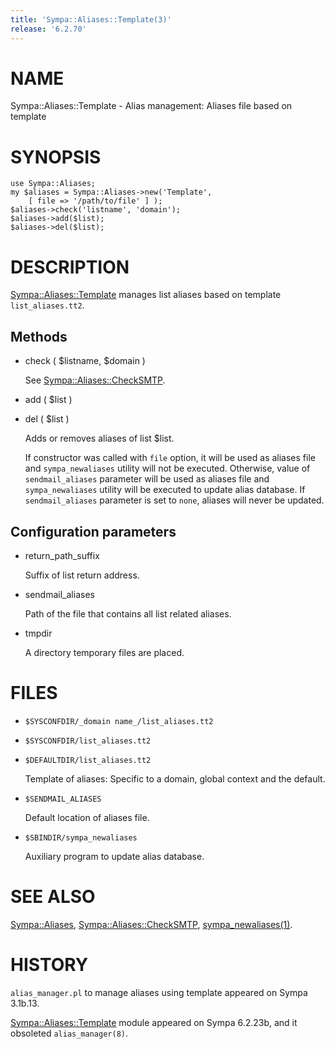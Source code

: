 ```yaml
---
title: 'Sympa::Aliases::Template(3)'
release: '6.2.70'
---
```


# NAME

Sympa::Aliases::Template -
Alias management: Aliases file based on template

# SYNOPSIS

    use Sympa::Aliases;
    my $aliases = Sympa::Aliases->new('Template',
        [ file => '/path/to/file' ] );
    $aliases->check('listname', 'domain');
    $aliases->add($list);
    $aliases->del($list);

# DESCRIPTION

[Sympa::Aliases::Template](./Sympa-Aliases-Template.3.md) manages list aliases based on template
`list_aliases.tt2`.

## Methods

- check ( $listname, $domain )

    See [Sympa::Aliases::CheckSMTP](./Sympa-Aliases-CheckSMTP.3.md).

- add ( $list )
- del ( $list )

    Adds or removes aliases of list $list.

    If constructor was called with `file` option, it will be used as aliases
    file and `sympa_newaliases` utility will not be executed.
    Otherwise, value of `sendmail_aliases` parameter will be used as aliases
    file and `sympa_newaliases` utility will be executed to update
    alias database.
    If `sendmail_aliases` parameter is set to `none`, aliases will never be
    updated.

## Configuration parameters

- return\_path\_suffix

    Suffix of list return address.

- sendmail\_aliases

    Path of the file that contains all list related aliases.

- tmpdir

    A directory temporary files are placed.

# FILES

- `$SYSCONFDIR/_domain name_/list_aliases.tt2`
- `$SYSCONFDIR/list_aliases.tt2`
- `$DEFAULTDIR/list_aliases.tt2`

    Template of aliases: Specific to a domain, global context and the default.

- `$SENDMAIL_ALIASES`

    Default location of aliases file.

- `$SBINDIR/sympa_newaliases`

    Auxiliary program to update alias database.

# SEE ALSO

[Sympa::Aliases](./Sympa-Aliases.3.md),
[Sympa::Aliases::CheckSMTP](./Sympa-Aliases-CheckSMTP.3.md),
[sympa\_newaliases(1)](./sympa_newaliases.1.md).

# HISTORY

`alias_manager.pl` to manage aliases using template appeared on
Sympa 3.1b.13.

[Sympa::Aliases::Template](./Sympa-Aliases-Template.3.md) module appeared on Sympa 6.2.23b,
and it obsoleted `alias_manager(8)`.
